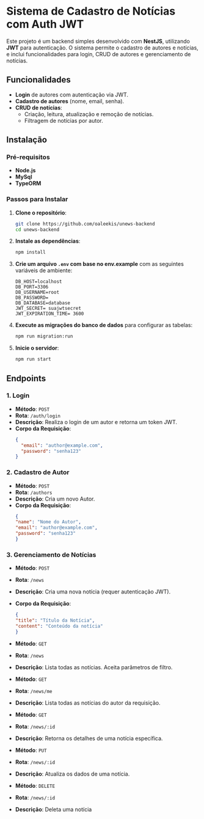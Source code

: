 # Sistema de Cadastro de Notícias com Auth JWT

Este projeto é um backend simples desenvolvido com **NestJS**, utilizando **JWT** para autenticação. O sistema permite o cadastro de autores e notícias, e inclui funcionalidades para login, CRUD de autores e gerenciamento de notícias.

## Funcionalidades

- **Login** de autores com autenticação via JWT.
- **Cadastro de autores** (nome, email, senha).
- **CRUD de notícias**:
  - Criação, leitura, atualização e remoção de notícias.
  - Filtragem de notícias por autor.

## Instalação

### Pré-requisitos

- **Node.js**
- **MySql**
- **TypeORM**

### Passos para Instalar

1. **Clone o repositório**:
    ```bash
    git clone https://github.com/oaleekis/unews-backend
    cd unews-backend
    ```

2. **Instale as dependências**:
    ```bash
    npm install
    ```

3. **Crie um arquivo `.env` com base no env.example** com as seguintes variáveis de ambiente:
    ```env
    DB_HOST=localhost
    DB_PORT=3306
    DB_USERNAME=root
    DB_PASSWORD=
    DB_DATABASE=database
    JWT_SECRET= suajwtsecret
    JWT_EXPIRATION_TIME= 3600
    ```


4. **Execute as migrações do banco de dados** para configurar as tabelas:
    ```bash
    npm run migration:run
    ```

5. **Inicie o servidor**:
    ```bash
    npm run start
    ```

## Endpoints

### 1. **Login**
- **Método**: `POST`
- **Rota**: `/auth/login`
- **Descrição**: Realiza o login de um autor e retorna um token JWT.
- **Corpo da Requisição**:
  ```json
  {
    "email": "author@example.com",
    "password": "senha123"
  }

### 2. **Cadastro de Autor**
- **Método**: `POST`
- **Rota**: `/authors`
- **Descrição**: Cria um novo Autor.
- **Corpo da Requisição**:
  ```json
  {
  "name": "Nome do Autor",
  "email": "author@example.com",
  "password": "senha123"
  }

### 3. **Gerenciamento de Notícias**
- **Método**: `POST`
- **Rota**: `/news`
- **Descrição**: Cria uma nova notícia (requer autenticação JWT).
- **Corpo da Requisição**:
  ```json
  {
  "title": "Título da Notícia",
  "content": "Conteúdo da notícia"
  }

- **Método**: `GET`
- **Rota**: `/news`
- **Descrição**: Lista todas as notícias. Aceita parâmetros de filtro.

- **Método**: `GET`
- **Rota**: `/news/me`
- **Descrição**: Lista todas as notícias do autor da requisição.

- **Método**: `GET`
- **Rota**: `/news/:id`
- **Descrição**: Retorna os detalhes de uma notícia específica.

- **Método**: `PUT`
- **Rota**: `/news/:id`
- **Descrição**: Atualiza os dados de uma notícia.

- **Método**: `DELETE`
- **Rota**: `/news/:id`
- **Descrição**: Deleta uma notícia